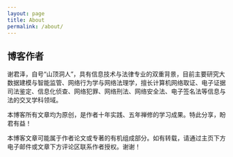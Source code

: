 ```yaml
---
layout: page
title: About
permalink: /about/
---
```


## 博客作者

谢君泽，自号“山顶洞人”，具有信息技术与法律专业的双重背景，目前主要研究大数据建模与智能监管、网络行为学与网络法理学，擅长计算机网络取证、电子证据司法鉴定、信息化侦查、网络犯罪、网络刑法、网络安全法、电子签名法等信息与法的交叉学科领域。

本博客所有文章均为原创，是作者十年实践、五年禅修的学习成果。特此分享，盼君有益！

本博客文章可能属于作者论文或专著的有机组成部分。如有转载，请通过主页下方电子邮件或文章下方评论区联系作者授权。谢谢！